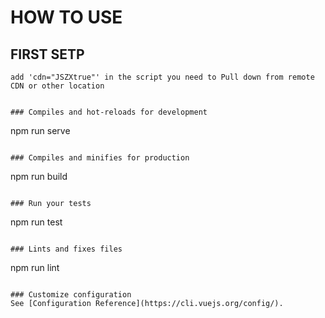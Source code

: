 # HOW TO USE

## FIRST SETP
```
add 'cdn="JSZXtrue"' in the script you need to Pull down from remote CDN or other location
```
```

### Compiles and hot-reloads for development
```
npm run serve
```

### Compiles and minifies for production
```
npm run build
```

### Run your tests
```
npm run test
```

### Lints and fixes files
```
npm run lint
```

### Customize configuration
See [Configuration Reference](https://cli.vuejs.org/config/).

